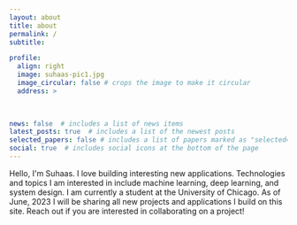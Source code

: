 ```yaml
---
layout: about
title: about
permalink: /
subtitle: 

profile:
  align: right
  image: suhaas-pic1.jpg
  image_circular: false # crops the image to make it circular
  address: >
     
   

news: false  # includes a list of news items
latest_posts: true  # includes a list of the newest posts
selected_papers: false # includes a list of papers marked as "selected={true}"
social: true  # includes social icons at the bottom of the page
---
```


Hello, I'm Suhaas. I love building interesting new applications. Technologies and topics I am interested in include machine learning, deep learning, and system design. I am currently a student at the University of Chicago. As of June, 2023 I will be sharing all new projects and applications I build on this site. Reach out if you are interested in collaborating on a project!


